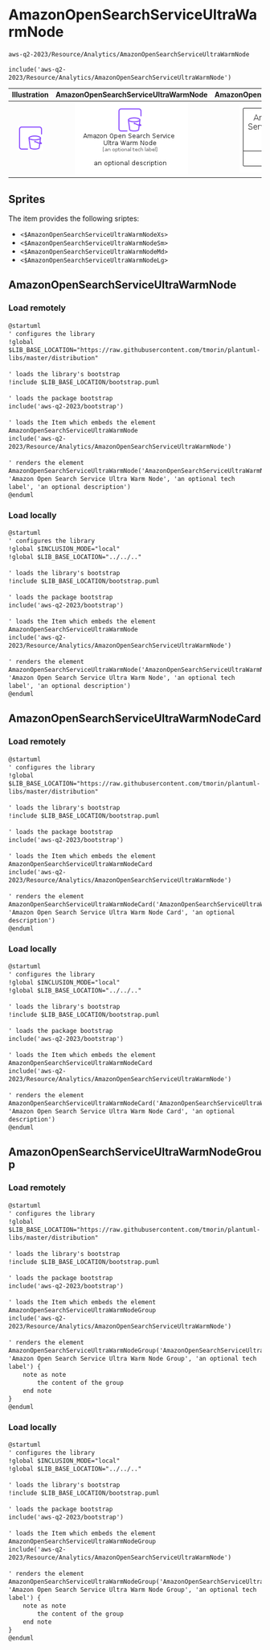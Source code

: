 # AmazonOpenSearchServiceUltraWarmNode


```text
aws-q2-2023/Resource/Analytics/AmazonOpenSearchServiceUltraWarmNode
```

```text
include('aws-q2-2023/Resource/Analytics/AmazonOpenSearchServiceUltraWarmNode')
```



| Illustration | AmazonOpenSearchServiceUltraWarmNode | AmazonOpenSearchServiceUltraWarmNodeCard | AmazonOpenSearchServiceUltraWarmNodeGroup |
| :---: | :---: | :---: | :---: |
| ![illustration for Illustration](../../../aws-q2-2023/Resource/Analytics/AmazonOpenSearchServiceUltraWarmNode.png) | ![illustration for AmazonOpenSearchServiceUltraWarmNode](../../../aws-q2-2023/Resource/Analytics/AmazonOpenSearchServiceUltraWarmNode.Local.png) | ![illustration for AmazonOpenSearchServiceUltraWarmNodeCard](../../../aws-q2-2023/Resource/Analytics/AmazonOpenSearchServiceUltraWarmNodeCard.Local.png) | ![illustration for AmazonOpenSearchServiceUltraWarmNodeGroup](../../../aws-q2-2023/Resource/Analytics/AmazonOpenSearchServiceUltraWarmNodeGroup.Local.png) |



## Sprites
The item provides the following sriptes:

- `<$AmazonOpenSearchServiceUltraWarmNodeXs>`
- `<$AmazonOpenSearchServiceUltraWarmNodeSm>`
- `<$AmazonOpenSearchServiceUltraWarmNodeMd>`
- `<$AmazonOpenSearchServiceUltraWarmNodeLg>`





## AmazonOpenSearchServiceUltraWarmNode

### Load remotely
```plantuml
@startuml
' configures the library
!global $LIB_BASE_LOCATION="https://raw.githubusercontent.com/tmorin/plantuml-libs/master/distribution"

' loads the library's bootstrap
!include $LIB_BASE_LOCATION/bootstrap.puml

' loads the package bootstrap
include('aws-q2-2023/bootstrap')

' loads the Item which embeds the element AmazonOpenSearchServiceUltraWarmNode
include('aws-q2-2023/Resource/Analytics/AmazonOpenSearchServiceUltraWarmNode')

' renders the element
AmazonOpenSearchServiceUltraWarmNode('AmazonOpenSearchServiceUltraWarmNode', 'Amazon Open Search Service Ultra Warm Node', 'an optional tech label', 'an optional description')
@enduml
```

### Load locally
```plantuml
@startuml
' configures the library
!global $INCLUSION_MODE="local"
!global $LIB_BASE_LOCATION="../../.."

' loads the library's bootstrap
!include $LIB_BASE_LOCATION/bootstrap.puml

' loads the package bootstrap
include('aws-q2-2023/bootstrap')

' loads the Item which embeds the element AmazonOpenSearchServiceUltraWarmNode
include('aws-q2-2023/Resource/Analytics/AmazonOpenSearchServiceUltraWarmNode')

' renders the element
AmazonOpenSearchServiceUltraWarmNode('AmazonOpenSearchServiceUltraWarmNode', 'Amazon Open Search Service Ultra Warm Node', 'an optional tech label', 'an optional description')
@enduml
```

## AmazonOpenSearchServiceUltraWarmNodeCard

### Load remotely
```plantuml
@startuml
' configures the library
!global $LIB_BASE_LOCATION="https://raw.githubusercontent.com/tmorin/plantuml-libs/master/distribution"

' loads the library's bootstrap
!include $LIB_BASE_LOCATION/bootstrap.puml

' loads the package bootstrap
include('aws-q2-2023/bootstrap')

' loads the Item which embeds the element AmazonOpenSearchServiceUltraWarmNodeCard
include('aws-q2-2023/Resource/Analytics/AmazonOpenSearchServiceUltraWarmNode')

' renders the element
AmazonOpenSearchServiceUltraWarmNodeCard('AmazonOpenSearchServiceUltraWarmNodeCard', 'Amazon Open Search Service Ultra Warm Node Card', 'an optional description')
@enduml
```

### Load locally
```plantuml
@startuml
' configures the library
!global $INCLUSION_MODE="local"
!global $LIB_BASE_LOCATION="../../.."

' loads the library's bootstrap
!include $LIB_BASE_LOCATION/bootstrap.puml

' loads the package bootstrap
include('aws-q2-2023/bootstrap')

' loads the Item which embeds the element AmazonOpenSearchServiceUltraWarmNodeCard
include('aws-q2-2023/Resource/Analytics/AmazonOpenSearchServiceUltraWarmNode')

' renders the element
AmazonOpenSearchServiceUltraWarmNodeCard('AmazonOpenSearchServiceUltraWarmNodeCard', 'Amazon Open Search Service Ultra Warm Node Card', 'an optional description')
@enduml
```

## AmazonOpenSearchServiceUltraWarmNodeGroup

### Load remotely
```plantuml
@startuml
' configures the library
!global $LIB_BASE_LOCATION="https://raw.githubusercontent.com/tmorin/plantuml-libs/master/distribution"

' loads the library's bootstrap
!include $LIB_BASE_LOCATION/bootstrap.puml

' loads the package bootstrap
include('aws-q2-2023/bootstrap')

' loads the Item which embeds the element AmazonOpenSearchServiceUltraWarmNodeGroup
include('aws-q2-2023/Resource/Analytics/AmazonOpenSearchServiceUltraWarmNode')

' renders the element
AmazonOpenSearchServiceUltraWarmNodeGroup('AmazonOpenSearchServiceUltraWarmNodeGroup', 'Amazon Open Search Service Ultra Warm Node Group', 'an optional tech label') {
    note as note
        the content of the group
    end note
}
@enduml
```

### Load locally
```plantuml
@startuml
' configures the library
!global $INCLUSION_MODE="local"
!global $LIB_BASE_LOCATION="../../.."

' loads the library's bootstrap
!include $LIB_BASE_LOCATION/bootstrap.puml

' loads the package bootstrap
include('aws-q2-2023/bootstrap')

' loads the Item which embeds the element AmazonOpenSearchServiceUltraWarmNodeGroup
include('aws-q2-2023/Resource/Analytics/AmazonOpenSearchServiceUltraWarmNode')

' renders the element
AmazonOpenSearchServiceUltraWarmNodeGroup('AmazonOpenSearchServiceUltraWarmNodeGroup', 'Amazon Open Search Service Ultra Warm Node Group', 'an optional tech label') {
    note as note
        the content of the group
    end note
}
@enduml
```

